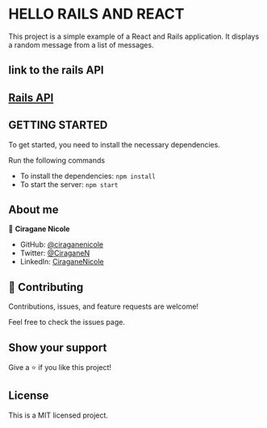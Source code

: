 # HELLO RAILS AND REACT

This project is a simple example of a React and Rails application. It displays a random message from a list of messages.

## link to the rails API
## [Rails API](https://github.com/ciraganenicole/hello-rails-backend)

## GETTING STARTED

To get started, you need to install the necessary dependencies.

Run the following commands

- To install the dependencies: `npm install`
- To start the server: `npm start`

## About me

👤 **Ciragane Nicole**

- GitHub: [@ciraganenicole](https://github.com/ciraganenicole)
- Twitter: [@CiraganeN](https://twitter.com/CiraganeN)
- LinkedIn: [CiraganeNicole](https://linkedin.com/in/nicole-ciragane-19a3071bb)

## 🤝 Contributing

Contributions, issues, and feature requests are welcome!

Feel free to check the issues page.

## Show your support

Give a ⭐️ if you like this project!

## License

This is a MIT licensed project.
